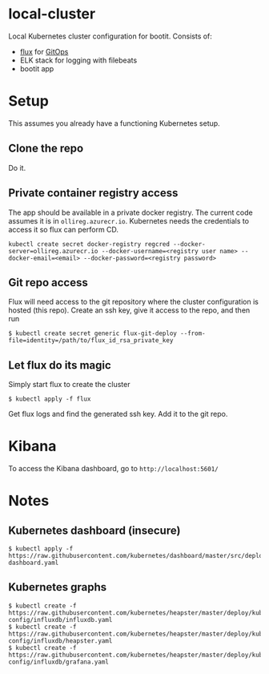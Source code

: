 # local-cluster
Local Kubernetes cluster configuration for bootit. Consists of:
- [flux](https://github.com/weaveworks/flux) for [GitOps](https://www.weave.works/blog/gitops-operations-by-pull-request)
- ELK stack for logging with filebeats
- bootit app

# Setup
This assumes you already have a functioning Kubernetes setup.
## Clone the repo
Do it.
## Private container registry access
The app should be available in a private docker registry. The current code assumes it is in ```ollireg.azurecr.io```. Kubernetes needs the credentials to access it so flux can perform CD.
```
kubectl create secret docker-registry regcred --docker-server=ollireg.azurecr.io --docker-username=<registry user name> --docker-email=<email> --docker-password=<registry password>
```
## Git repo access
Flux will need access to the git repository where the cluster configuration is hosted (this repo). Create an ssh key, give it access to the repo, and then run
```
$ kubectl create secret generic flux-git-deploy --from-file=identity=/path/to/flux_id_rsa_private_key
```
## Let flux do its magic
Simply start flux to create the cluster
```
$ kubectl apply -f flux
```

Get flux logs and find the generated ssh key. Add it to the git repo.

# Kibana
To access the Kibana dashboard, go to ```http://localhost:5601/```


# Notes
## Kubernetes dashboard (insecure)
```
$ kubectl apply -f https://raw.githubusercontent.com/kubernetes/dashboard/master/src/deploy/alternative/kubernetes-dashboard.yaml
```
## Kubernetes graphs
```
$ kubectl create -f https://raw.githubusercontent.com/kubernetes/heapster/master/deploy/kube-config/influxdb/influxdb.yaml
$ kubectl create -f https://raw.githubusercontent.com/kubernetes/heapster/master/deploy/kube-config/influxdb/heapster.yaml
$ kubectl create -f https://raw.githubusercontent.com/kubernetes/heapster/master/deploy/kube-config/influxdb/grafana.yaml
```